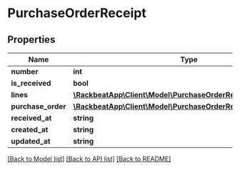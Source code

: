 # PurchaseOrderReceipt

## Properties
Name | Type | Description | Notes
------------ | ------------- | ------------- | -------------
**number** | **int** |  | [optional] 
**is_received** | **bool** |  | [optional] 
**lines** | [**\RackbeatApp\Client\Model\PurchaseOrderReceiptLine[]**](PurchaseOrderReceiptLine.md) |  | [optional] 
**purchase_order** | [**\RackbeatApp\Client\Model\PurchaseOrderReceiptPurchaseOrder**](PurchaseOrderReceiptPurchaseOrder.md) |  | [optional] 
**received_at** | **string** |  | [optional] 
**created_at** | **string** |  | [optional] 
**updated_at** | **string** |  | [optional] 

[[Back to Model list]](../README.md#documentation-for-models) [[Back to API list]](../README.md#documentation-for-api-endpoints) [[Back to README]](../README.md)



